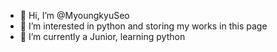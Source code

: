 - 👋 Hi, I’m @MyoungkyuSeo 
- 👀 I’m interested in python and storing my works in this page
- 🌱 I’m currently a Junior, learning python

<!---
MyoungkyuSeo/MyoungkyuSeo is a ✨ special ✨ repository because its `README.md` (this file) appears on your GitHub profile.
You can click the Preview link to take a look at your changes.
--->
